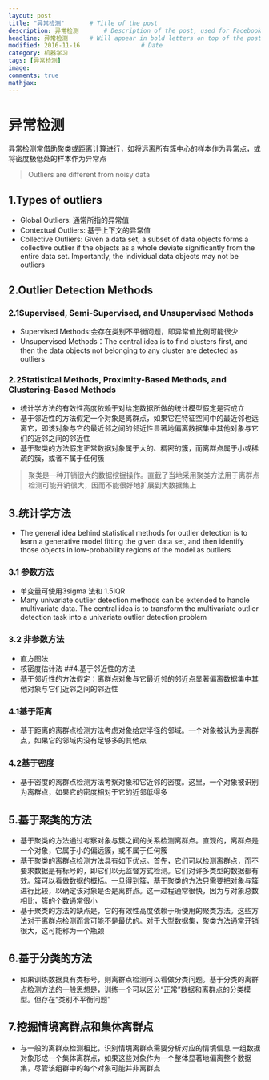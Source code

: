 ```yaml
---
layout: post
title: "异常检测"       # Title of the post
description: 异常检测       # Description of the post, used for Facebook Opengraph & Twitter
headline: 异常检测      # Will appear in bold letters on top of the post
modified: 2016-11-16                 # Date
category: 机器学习
tags: [异常检测]
image:
comments: true
mathjax:
---
```

# 异常检测

异常检测常借助聚类或距离计算进行，如将远离所有簇中心的样本作为异常点，或将密度极低处的样本作为异常点
> Outliers are different from noisy data

## 1.Types of outliers
- Global Outliers: 通常所指的异常值
- Contextual Outliers: 基于上下文的异常值
- Collective Outliers: Given a data set, a subset of data objects forms a collective outlier if the objects as a whole deviate significantly from the entire data set. Importantly, the individual data objects may not be outliers

## 2.Outlier Detection Methods

### 2.1Supervised, Semi-Supervised, and Unsupervised Methods
- Supervised Methods:会存在类别不平衡问题，即异常值比例可能很少
- Unsupervised Methods：The central idea is to find clusters first, and then the data objects not belonging to any cluster are detected as outliers

### 2.2Statistical Methods, Proximity-Based Methods, and Clustering-Based Methods
- 统计学方法的有效性高度依赖于对给定数据所做的统计模型假定是否成立
- 基于邻近性的方法假定一个对象是离群点，如果它在特征空间中的最近邻也远离它，即该对象与它的最近邻之间的邻近性显著地偏离数据集中其他对象与它们的近邻之间的邻近性
- 基于聚类的方法假定正常数据对象属于大的、稠密的簇，而离群点属于小或稀疏的簇，或者不属于任何簇
>聚类是一种开销很大的数据挖掘操作。直截了当地采用聚类方法用于离群点检测可能开销很大，因而不能很好地扩展到大数据集上

## 3.统计学方法
- The general idea behind statistical methods for outlier detection is to learn a generative model fitting the given data set, and then identify those objects in low-probability regions of the model as outliers

### 3.1 参数方法
- 单变量可使用3sigma 法和 1.5IQR
- Many univariate outlier detection methods can be extended to handle multivariate data. The central idea is to transform the multivariate outlier detection task into a univariate outlier detection problem

### 3.2 非参数方法
- 直方图法
-  核密度估计法
##4.基于邻近性的方法
- 基于邻近性的方法假定：离群点对象与它最近邻的邻近点显著偏离数据集中其他对象与它们近邻之间的邻近性

### 4.1基于距离
- 基于距离的离群点检测方法考虑对象给定半径的邻域。一个对象被认为是离群点，如果它的邻域内没有足够多的其他点

### 4.2基于密度
- 基于密度的离群点检测方法考察对象和它近邻的密度。这里，一个对象被识别为离群点，如果它的密度相对于它的近邻低得多

## 5.基于聚类的方法
- 基于聚类的方法通过考察对象与簇之间的关系检测离群点。直观的，离群点是一个对象，它属于小的偏远簇，或不属于任何簇
- 基于聚类的离群点检测方法具有如下优点。首先，它们可以检测离群点，而不要求数据是有标号的，即它们以无监督方式检测。它们对许多类型的数据都有效。簇可以看做数据的概括。一旦得到簇，基于聚类的方法只需要把对象与簇进行比较，以确定该对象是否是离群点。这一过程通常很快，因为与对象总数相比，簇的个数通常很小
- 基于聚类的方法的缺点是，它的有效性高度依赖于所使用的聚类方法。这些方法对于离群点检测而言可能不是最优的。对于大型数据集，聚类方法通常开销很大，这可能称为一个瓶颈

## 6.基于分类的方法
- 如果训练数据具有类标号，则离群点检测可以看做分类问题。基于分类的离群点检测方法的一般思想是，训练一个可以区分“正常”数据和离群点的分类模型。但存在“类别不平衡问题”

## 7.挖掘情境离群点和集体离群点
- 与一般的离群点检测相比，识别情境离群点需要分析对应的情境信息
一组数据对象形成一个集体离群点，如果这些对象作为一个整体显著地偏离整个数据集，尽管该组群中的每个对象可能并非离群点
